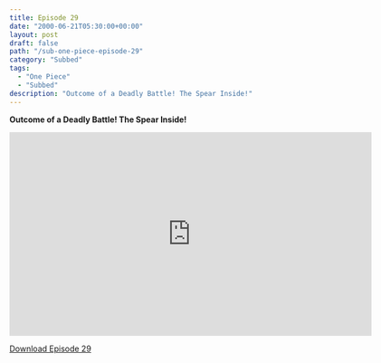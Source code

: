 ```yaml
---
title: Episode 29
date: "2000-06-21T05:30:00+00:00"
layout: post
draft: false
path: "/sub-one-piece-episode-29"
category: "Subbed"
tags:
  - "One Piece"
  - "Subbed"
description: "Outcome of a Deadly Battle! The Spear Inside!"
---
```


**Outcome of a Deadly Battle! The Spear Inside!**

<iframe width="640" height="360" src="https://www.fembed.com/v/p6vg68lrx9j" frameborder="0" marginwidth=0 marginheight=0 scrolling=no allowfullscreen></iframe>

<a href="http://ouo.io/qs/eCodkFEQ?s=https://rapidvid.to/d/https://www.fembed.com/v/p6vg68lrx9j">Download Episode 29</a>
